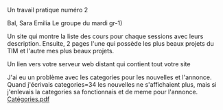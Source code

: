 Un travail pratique numéro 2

Bal, Sara Emilia
Le groupe du mardi gr-1)  

Un site qui montre la liste des cours pour chaque sessions avec leurs description. Ensuite, 2 pages l'une qui possède les plus beaux projets du TIM et l'autre mes plus beaux projets.

Un lien vers votre serveur web distant qui contient tout votre site  

J'ai eu un problème avec les categories pour les nouvelles et l'annonce. Quand j'écrivais categories=34 les nouvelles ne s'affichaient plus, mais si j'enlevais la categories sa fonctionnais et de meme pour l'annonce.
[Catégories.pdf](https://github.com/SaraEmiliaBal/TP2/files/6493852/Categories.pdf)
